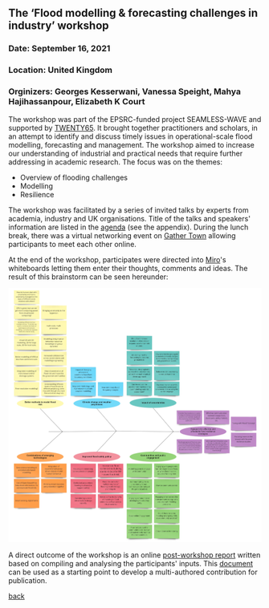 ## The ‘Flood modelling & forecasting challenges in industry’ workshop
### Date:	September 16, 2021
### Location:	United Kingdom
### Orginizers:	Georges Kesserwani, Vanessa Speight, Mahya Hajihassanpour, Elizabeth K Court 

The workshop was part of the EPSRC-funded project SEAMLESS-WAVE and supported by [TWENTY65](https://www.twenty65.ac.uk/). It brought together practitioners and scholars, in an attempt to identify and discuss timely issues in operational-scale flood modelling, forecasting and management. The workshop aimed to increase our understanding of industrial and practical needs that require further addressing in academic research. The focus was on the themes: 

- Overview of flooding challenges
- Modelling 
- Resilience

The workshop was facilitated by a series of invited talks by experts from academia, industry and UK organisations. Title of the talks and speakers' information are listed in the [agenda]() (see the appendix). During the lunch break, there was a virtual networking event on [Gather Town](https://www.gather.town/) allowing participants to meet each other online.  

At the end of the workshop, participates were directed into [Miro](https://miro.com/)'s whiteboards letting them enter their thoughts, comments and ideas. The result of this brainstorm can be seen hereunder:   

![image](/Figures/Workshop_16Sep2021_Ideas.jpg)

A direct outcome of the workshop is an online [post-workshop report]() written based on compiling and analysing the participants' inputs. This [document]() can be used as a starting point to develop a multi-authored contribution for publication.



[back](Activities.md)
